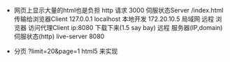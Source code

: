 - 网页上显示大量的html也是负担
  http 请求 3000 伺服状态Server
  /index.html 传输给浏览器Client
  127.0.0.1 localhost 本地开发
  172.20.10.5 局域网 远程
  浏览器 访问代理Client ip:8080 下载下来(1.5 say bay)
  远程 服务器(IP,domain) 伺服状态(http) live-server 8080

- 分页 ?limit=20&page=1
  html5 来实现